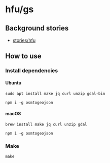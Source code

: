 # hfu/gs

## Background stories

- [stories/hfu](./stories/hfu.md)

## How to use

### Install dependencies

#### Ubuntu

```
sudo apt install make jq curl unzip gdal-bin
```

```
npm i -g osmtogeojson
```

#### macOS

```
brew install make jq curl unzip gdal
```

```
npm i -g osmtogeojson
```

### Make

```
make
```
